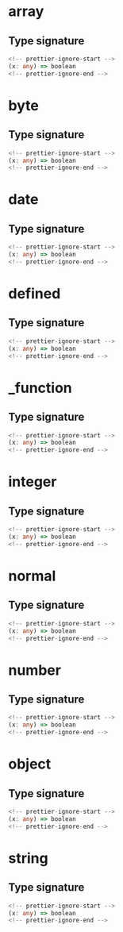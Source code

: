 # array

## Type signature

```typescript
<!-- prettier-ignore-start -->
(x: any) => boolean
<!-- prettier-ignore-end -->
```

# byte

## Type signature

```typescript
<!-- prettier-ignore-start -->
(x: any) => boolean
<!-- prettier-ignore-end -->
```

# date

## Type signature

```typescript
<!-- prettier-ignore-start -->
(x: any) => boolean
<!-- prettier-ignore-end -->
```

# defined

## Type signature

```typescript
<!-- prettier-ignore-start -->
(x: any) => boolean
<!-- prettier-ignore-end -->
```

# \_function

## Type signature

```typescript
<!-- prettier-ignore-start -->
(x: any) => boolean
<!-- prettier-ignore-end -->
```

# integer

## Type signature

```typescript
<!-- prettier-ignore-start -->
(x: any) => boolean
<!-- prettier-ignore-end -->
```

# normal

## Type signature

```typescript
<!-- prettier-ignore-start -->
(x: any) => boolean
<!-- prettier-ignore-end -->
```

# number

## Type signature

```typescript
<!-- prettier-ignore-start -->
(x: any) => boolean
<!-- prettier-ignore-end -->
```

# object

## Type signature

```typescript
<!-- prettier-ignore-start -->
(x: any) => boolean
<!-- prettier-ignore-end -->
```

# string

## Type signature

```typescript
<!-- prettier-ignore-start -->
(x: any) => boolean
<!-- prettier-ignore-end -->
```
